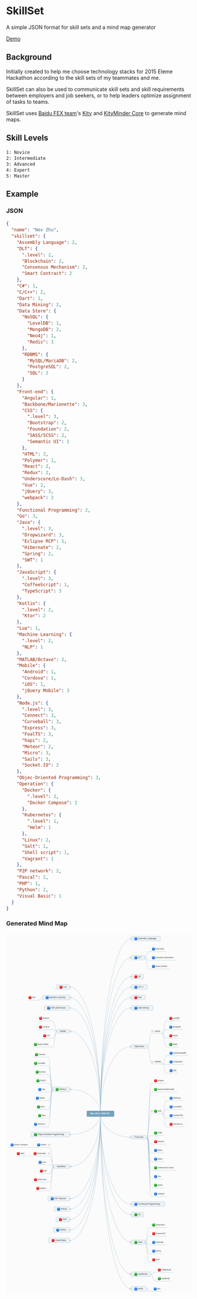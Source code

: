 # SkillSet
A simple JSON format for skill sets and a mind map generator

[Demo](http://nexzhu.github.io/SkillSet/)

## Background

Initially created to help me choose technology stacks for 2015 Eleme Hackathon according to the skill sets of my teammates and me.

SkillSet can also be used to communicate skill sets and skill requirements between employers and job seekers, or to help leaders optimize assignment of tasks to teams.

SkillSet uses [Baidu FEX team](http://fex.baidu.com/)'s [Kity](https://github.com/fex-team/kity) and [KityMinder Core](https://github.com/fex-team/kityminder-core) to generate mind maps.

## Skill Levels

    1: Novice
    2: Intermediate
    3: Advanced
    4: Expert
    5: Master

## Example

### JSON

```json
{
  "name": "Nex Zhu",
  "skillset": {
    "Assembly Language": 2,
    "DLT": {
      ".level": 2,
      "Blockchain": 2,
      "Consensus Mechanism": 2,
      "Smart Contract": 2
    },
    "C#": 1,
    "C/C++": 2,
    "Dart": 1,
    "Data Mining": 2,
    "Data Store": {
      "NoSQL": {
        "LevelDB": 1,
        "MongoDB": 2,
        "Neo4j": 1,
        "Redis": 3
      },
      "RDBMS": {
        "MySQL/MariaDB": 2,
        "PostgreSQL": 2,
        "SQL": 2
      }
    },
    "Front-end": {
      "Angular": 1,
      "Backbone/Marionette": 3,
      "CSS": {
        ".level": 3,
        "Bootstrap": 2,
        "Foundation": 2,
        "SASS/SCSS": 2,
        "Semantic UI": 1
      },
      "HTML": 3,
      "Polymer": 1,
      "React": 2,
      "Redux": 2,
      "Underscore/Lo-Dash": 3,
      "Vue": 2,
      "jQuery": 3,
      "webpack": 2
    },
    "Functional Programming": 2,
    "Go": 3,
    "Java": {
      ".level": 3,
      "Dropwizard": 3,
      "Eclipse RCP": 1,
      "Hibernate": 2,
      "Spring": 2,
      "SWT": 1
    },
    "JavaScript": {
      ".level": 3,
      "CoffeeScript": 1,
      "TypeScript": 3
    },
    "Kotlin": {
      ".level": 2,
      "Ktor": 2
    },
    "Lua": 1,
    "Machine Learning": {
      ".level": 2,
      "NLP": 1
    },
    "MATLAB/Octave": 2,
    "Mobile": {
      "Android": 1,
      "Cordova": 1,
      "iOS": 1,
      "jQuery Mobile": 3
    },
    "Node.js": {
      ".level": 3,
      "Connect": 3,
      "Curveball": 3,
      "Express": 3,
      "FoalTS": 3,
      "hapi": 2,
      "Meteor": 2,
      "Micro": 3,
      "Sails": 3,
      "Socket.IO": 2
    },
    "Objec-Oriented Programming": 3,
    "Operation": {
      "Docker": {
        ".level": 2,
        "Docker Compose": 2
      },
      "Kubernetes": {
        ".level": 1,
        "Helm": 1
      },
      "Linux": 2,
      "Salt": 1,
      "Shell script": 1,
      "Vagrant": 1
    },
    "P2P network": 2,
    "Pascal": 2,
    "PHP": 1,
    "Python": 2,
    "Visual Basic": 1
  }
}
```

### Generated Mind Map

![skill-set.png](docs/skill-set.png)
